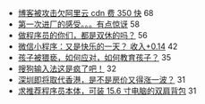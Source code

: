 - [博客被攻击欠阿里云 cdn 费 350 快](https://www.v2ex.com/t/592860) 68
- [第一次进厂的感受。。。有点惊讶](https://www.v2ex.com/t/592848) 58
- [做程序员的你们，都是双休的吗？](https://www.v2ex.com/t/592844) 56
- [微信小程序：又是快乐的一天？ 收入+0.14](https://www.v2ex.com/t/592829) 42
- [孩子被猥亵，如何应对，如何教育孩子？](https://www.v2ex.com/t/592931) 35
- [搜狗输入法这是疯了吧！](https://www.v2ex.com/t/592897) 32
- [深圳即将取代香港，是不是房价又得涨一波？](https://www.v2ex.com/t/592959) 31
- [求推荐程序员本体，可装 15.6 寸电脑的双肩背包](https://www.v2ex.com/t/592870) 31